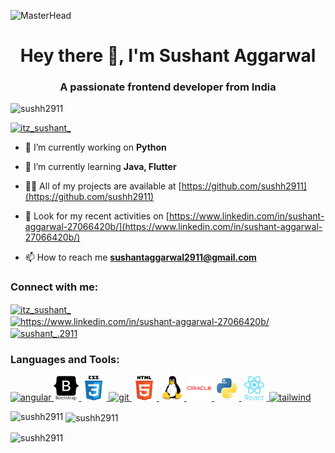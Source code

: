 ![MasterHead](https://camo.githubusercontent.com/5dc6ee33381917e41fc9c4951799268998f11a9b864399bf79a0842e4f9b194d/68747470733a2f2f692e696d6775722e636f6d2f315a76566b44632e676966)
<h1 align="center">Hey there 👋, I'm Sushant Aggarwal</h1>
<h3 align="center">A passionate frontend developer from India</h3>

<p align="left"> <img src="https://komarev.com/ghpvc/?username=sushh2911&label=Profile%20views&color=0e75b6&style=flat" alt="sushh2911" /> </p>

<p align="left"> <a href="https://twitter.com/itz_sushant_" target="blank"><img src="https://img.shields.io/twitter/follow/itz_sushant_?logo=twitter&style=for-the-badge" alt="itz_sushant_" /></a> </p>

- 🔭 I’m currently working on **Python**

- 🌱 I’m currently learning **Java, Flutter**

- 👨‍💻 All of my projects are available at [https://github.com/sushh2911](https://github.com/sushh2911)

- 📝 Look for my recent activities on [https://www.linkedin.com/in/sushant-aggarwal-27066420b/](https://www.linkedin.com/in/sushant-aggarwal-27066420b/)

- 📫 How to reach me **sushantaggarwal2911@gmail.com**

<h3 align="left">Connect with me:</h3>
<p align="left">
<a href="https://twitter.com/itz_sushant_" target="blank"><img align="center" src="https://raw.githubusercontent.com/rahuldkjain/github-profile-readme-generator/master/src/images/icons/Social/twitter.svg" alt="itz_sushant_" height="30" width="40" /></a>
<a href="https://www.linkedin.com/in/sushant-aggarwal-27066420b/" target="blank"><img align="center" src="https://raw.githubusercontent.com/rahuldkjain/github-profile-readme-generator/master/src/images/icons/Social/linked-in-alt.svg" alt="https://www.linkedin.com/in/sushant-aggarwal-27066420b/" height="30" width="40" /></a>
<a href="https://instagram.com/sushant_.2911" target="blank"><img align="center" src="https://raw.githubusercontent.com/rahuldkjain/github-profile-readme-generator/master/src/images/icons/Social/instagram.svg" alt="sushant_.2911" height="30" width="40" /></a>
</p>

<h3 align="left">Languages and Tools:</h3>
<p align="left"> <a href="https://angular.io" target="_blank" rel="noreferrer"> <img src="https://angular.io/assets/images/logos/angular/angular.svg" alt="angular" width="40" height="40"/> </a> <a href="https://getbootstrap.com" target="_blank" rel="noreferrer"> <img src="https://raw.githubusercontent.com/devicons/devicon/master/icons/bootstrap/bootstrap-plain-wordmark.svg" alt="bootstrap" width="40" height="40"/> </a> <a href="https://www.w3schools.com/css/" target="_blank" rel="noreferrer"> <img src="https://raw.githubusercontent.com/devicons/devicon/master/icons/css3/css3-original-wordmark.svg" alt="css3" width="40" height="40"/> </a> <a href="https://git-scm.com/" target="_blank" rel="noreferrer"> <img src="https://www.vectorlogo.zone/logos/git-scm/git-scm-icon.svg" alt="git" width="40" height="40"/> </a> <a href="https://www.w3.org/html/" target="_blank" rel="noreferrer"> <img src="https://raw.githubusercontent.com/devicons/devicon/master/icons/html5/html5-original-wordmark.svg" alt="html5" width="40" height="40"/> </a> <a href="https://www.linux.org/" target="_blank" rel="noreferrer"> <img src="https://raw.githubusercontent.com/devicons/devicon/master/icons/linux/linux-original.svg" alt="linux" width="40" height="40"/> </a> <a href="https://www.oracle.com/" target="_blank" rel="noreferrer"> <img src="https://raw.githubusercontent.com/devicons/devicon/master/icons/oracle/oracle-original.svg" alt="oracle" width="40" height="40"/> </a> <a href="https://www.python.org" target="_blank" rel="noreferrer"> <img src="https://raw.githubusercontent.com/devicons/devicon/master/icons/python/python-original.svg" alt="python" width="40" height="40"/> </a> <a href="https://reactjs.org/" target="_blank" rel="noreferrer"> <img src="https://raw.githubusercontent.com/devicons/devicon/master/icons/react/react-original-wordmark.svg" alt="react" width="40" height="40"/> </a> <a href="https://tailwindcss.com/" target="_blank" rel="noreferrer"> <img src="https://www.vectorlogo.zone/logos/tailwindcss/tailwindcss-icon.svg" alt="tailwind" width="40" height="40"/> </a> </p>

<p><img align="left" src="https://github-readme-stats.vercel.app/api/top-langs?username=sushh2911&show_icons=true&locale=en&layout=compact" alt="sushh2911" /></p>

<p>&nbsp;<img align="center" src="https://github-readme-stats.vercel.app/api?username=sushh2911&show_icons=true&locale=en" alt="sushh2911" /></p>

<p><img align="center" src="https://github-readme-streak-stats.herokuapp.com/?user=sushh2911&" alt="sushh2911" /></p>
